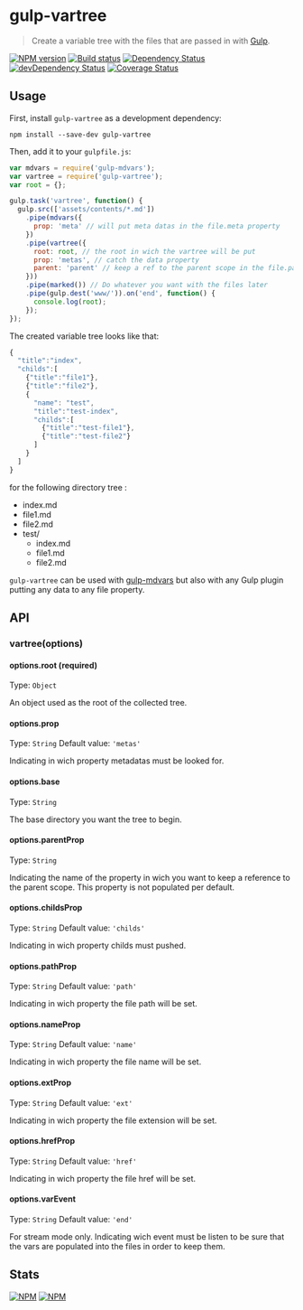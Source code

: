 # gulp-vartree
> Create a variable tree with the files that are passed in with [Gulp](http://gulpjs.com/).

[![NPM version](https://badge.fury.io/js/gulp-vartree.png)](https://npmjs.org/package/gulp-vartree) [![Build status](https://secure.travis-ci.org/nfroidure/gulp-vartree.png)](https://travis-ci.org/nfroidure/gulp-vartree) [![Dependency Status](https://david-dm.org/nfroidure/gulp-vartree.png)](https://david-dm.org/nfroidure/gulp-vartree) [![devDependency Status](https://david-dm.org/nfroidure/gulp-vartree/dev-status.png)](https://david-dm.org/nfroidure/gulp-vartree#info=devDependencies) [![Coverage Status](https://coveralls.io/repos/nfroidure/gulp-vartree/badge.png?branch=master)](https://coveralls.io/r/nfroidure/gulp-vartree?branch=master)

## Usage

First, install `gulp-vartree` as a development dependency:

```shell
npm install --save-dev gulp-vartree
```

Then, add it to your `gulpfile.js`:

```javascript
var mdvars = require('gulp-mdvars');
var vartree = require('gulp-vartree');
var root = {};

gulp.task('vartree', function() {
  gulp.src(['assets/contents/*.md'])
    .pipe(mdvars({
      prop: 'meta' // will put meta datas in the file.meta property
    })
    .pipe(vartree({
      root: root, // the root in wich the vartree will be put
      prop: 'metas', // catch the data property
      parent: 'parent' // keep a ref to the parent scope in the file.parent property
    }))
    .pipe(marked()) // Do whatever you want with the files later
    .pipe(gulp.dest('www/')).on('end', function() {
      console.log(root);
    });
});
```
The created variable tree looks like that:
```js
{
  "title":"index",
  "childs":[
    {"title":"file1"},
    {"title":"file2"},
    {
      "name": "test",
      "title":"test-index",
      "childs":[
        {"title":"test-file1"},
        {"title":"test-file2"}
      ]
    }
  ]
}
```
for the following directory tree :

* index.md
* file1.md
* file2.md
* test/
  * index.md
  * file1.md
  * file2.md

`gulp-vartree` can be used with
 [gulp-mdvars](https://github.com/nfroidure/gulp-mdvars) but also with any Gulp
 plugin putting any data to any file property.

## API

### vartree(options)

#### options.root (required)
Type: `Object`

An object used as the root of the collected tree.

#### options.prop
Type: `String`
Default value: `'metas'`

Indicating in wich property metadatas must be looked for.

#### options.base
Type: `String`

The base directory you want the tree to begin.

#### options.parentProp
Type: `String`

Indicating the name of the property in wich you want to keep a reference to the
 parent scope. This property is not populated per default.

#### options.childsProp
Type: `String`
Default value: `'childs'`

Indicating in wich property childs must pushed.

#### options.pathProp
Type: `String`
Default value: `'path'`

Indicating in wich property the file path will be set.

#### options.nameProp
Type: `String`
Default value: `'name'`

Indicating in wich property the file name will be set.

#### options.extProp
Type: `String`
Default value: `'ext'`

Indicating in wich property the file extension will be set.

#### options.hrefProp
Type: `String`
Default value: `'href'`

Indicating in wich property the file href will be set.


#### options.varEvent
Type: `String`
Default value: `'end'`

For stream mode only. Indicating wich event must be listen to be sure that the
 vars are populated into the files in order to keep them.

## Stats

[![NPM](https://nodei.co/npm/gulp-vartree.png?downloads=true&stars=true)](https://nodei.co/npm/gulp-vartree/)
[![NPM](https://nodei.co/npm-dl/gulp-vartree.png)](https://nodei.co/npm/gulp-vartree/)

